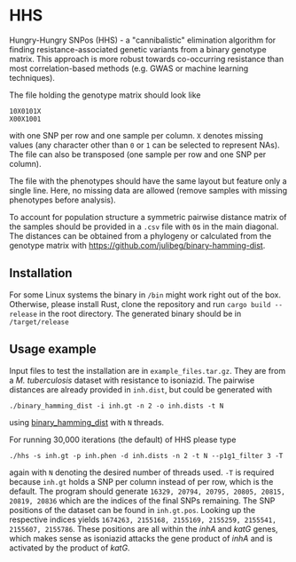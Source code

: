 # HHS

Hungry-Hungry SNPos (HHS) - a "cannibalistic" elimination algorithm for finding resistance-associated genetic variants 
from a binary genotype matrix. This approach is more robust towards co-occurring resistance than most 
correlation-based methods (e.g. GWAS or machine learning techniques). 

The file holding the genotype matrix should look like
```
10X0101X 
X00X1001
```

with one SNP per row and one sample per column. `X` denotes missing values (any character other than `0` or `1` can be
selected to represent NAs). The file can also be transposed (one sample per row and one SNP per column).

The file with the phenotypes should have the same layout but feature only a single line. Here, no missing data are 
allowed (remove samples with missing phenotypes before analysis).

To account for population structure a symmetric pairwise distance matrix of the samples should be provided 
in a `.csv` file with `0`s in the main diagonal. The distances can be obtained from a phylogeny or calculated 
from the genotype matrix with https://github.com/julibeg/binary-hamming-dist.

## Installation

For some Linux systems the binary in `/bin` might work right out of the box. Otherwise, please install Rust,
clone the repository and run `cargo build --release` in the root directory. The generated binary should be
in `/target/release`


## Usage example
Input files to test the installation are in `example_files.tar.gz`. They are from a *M. tuberculosis* dataset with resistance 
to isoniazid.
The pairwise distances are already provided in `inh.dist`, but could be generated with 
```
./binary_hamming_dist -i inh.gt -n 2 -o inh.dists -t N
```
using [binary_hamming_dist](https://github.com/julibeg/binary-hamming-dist) with `N` threads. 


For running 30,000 iterations (the default) of HHS please type 
```
./hhs -s inh.gt -p inh.phen -d inh.dists -n 2 -t N --p1g1_filter 3 -T
```
again with `N` denoting the desired number of threads used. 
`-T` is required because `inh.gt` holds a SNP per column instead of per row, which is the default.
The program should generate `16329, 20794, 20795, 20805, 20815, 20819, 20836` which are the indices of the final
SNPs remaining. The SNP positions of the dataset can be found in `inh.gt.pos`. Looking up the respective
indices yields `1674263, 2155168, 2155169, 2155259, 2155541, 2155607, 2155786`. These positions are all 
within the *inhA* and *katG* genes, which makes sense as isoniazid attacks the gene product of *inhA*
and is activated by the product of *katG*.
